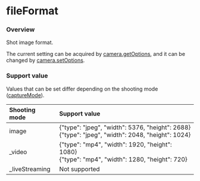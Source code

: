 # fileFormat

### Overview

Shot image format.

The current setting can be acquired by [camera.getOptions](../commands/camera.get_options.md), and it can be changed by [camera.setOptions](../commands/camera.set_options.md).

### Support value

Values that can be set differ depending on the shooting mode ([captureMode](capture_mode.md)).

| Shooting mode | Support value |
|:--|:--|
| image | {"type": "jpeg", "width": 5376, "height": 2688}<br>{"type": "jpeg", "width": 2048, "height": 1024} |
| \_video | {"type": "mp4", "width": 1920, "height": 1080}<br>{"type": "mp4", "width": 1280, "height": 720} |
| \_liveStreaming | Not supported |
